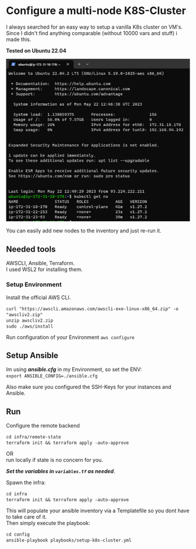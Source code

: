 # Configure a multi-node K8S-Cluster
I always searched for an easy way to setup a vanilla K8s cluster on VM's.  
Since I didn't find anything comparable (without 10000 vars and stuff) i made this.  

**Tested on Ubuntu 22.04**

![controlplane](assets/sshmaster.png)

You can easily add new nodes to the inventory and just re-run it.  

## Needed tools
AWSCLI, Ansible, Terraform.  
I used WSL2 for installing them.

### Setup Environment
Install the official AWS CLI.  
```
curl "https://awscli.amazonaws.com/awscli-exe-linux-x86_64.zip" -o "awscliv2.zip"
unzip awscliv2.zip
sudo ./aws/install
```
Run configuration of your Environment
```aws configure```

## Setup Ansible
Im using ***ansible.cfg*** in my Environment, so set the ENV:  
```export ANSIBLE_CONFIG=./ansible.cfg```  

Also make sure you configured the SSH-Keys for your instances and Ansible.

## Run
Configure the remote backend 
```
cd infra/remote-state
terraform init && terraform apply -auto-approve
```
OR  
run locally if state is no concern for you.  

***Set the variables in ```variables.tf``` as needed***.

Spawn the infra:
```
cd infra
terraform init && terraform apply -auto-approve
``` 
This will populate your ansible inventory via a Templatefile so you dont have to take care of it.  
Then simply execute the playbook: 
```
cd config
ansible-playbook playbooks/setup-k8s-cluster.yml
```
